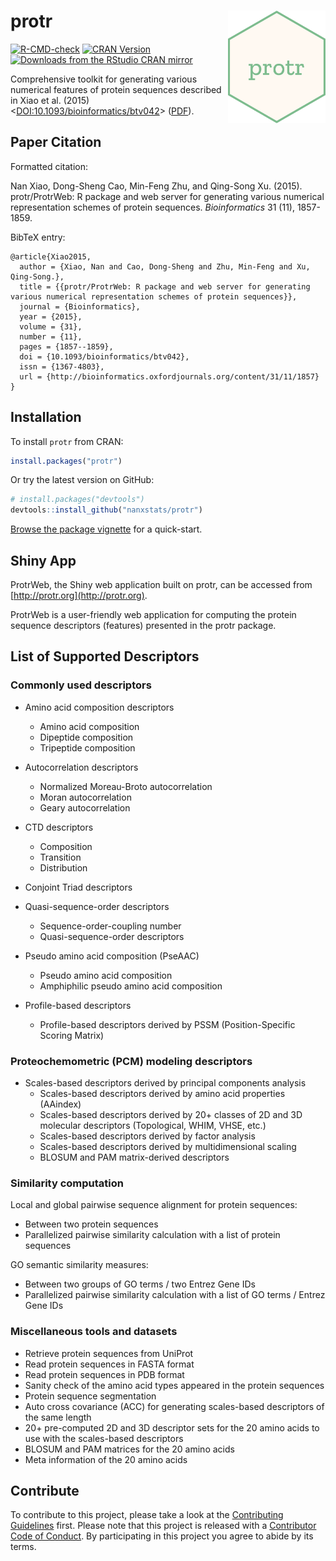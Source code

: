 # protr  <a href="https://nanx.me/protr/"><img src="man/figures/logo.png" align="right" height="180" /></a>

<!-- badges: start -->
[![R-CMD-check](https://github.com/nanxstats/protr/workflows/R-CMD-check/badge.svg)](https://github.com/nanxstats/protr/actions)
[![CRAN Version](https://www.r-pkg.org/badges/version/protr)](https://cran.r-project.org/package=protr)
[![Downloads from the RStudio CRAN mirror](https://cranlogs.r-pkg.org/badges/protr)](https://cranlogs.r-pkg.org/badges/protr)
<!-- badges: end -->

Comprehensive toolkit for generating various numerical features of protein sequences described in Xiao et al. (2015) <[DOI:10.1093/bioinformatics/btv042](https://academic.oup.com/bioinformatics/article-lookup/doi/10.1093/bioinformatics/btv042)> ([PDF](https://nanx.me/papers/protr.pdf)).

## Paper Citation

Formatted citation:

Nan Xiao, Dong-Sheng Cao, Min-Feng Zhu, and Qing-Song Xu. (2015). protr/ProtrWeb: R package and web server for generating various numerical representation schemes of protein sequences. _Bioinformatics_ 31 (11), 1857-1859.

BibTeX entry:

```
@article{Xiao2015,
  author = {Xiao, Nan and Cao, Dong-Sheng and Zhu, Min-Feng and Xu, Qing-Song.},
  title = {{protr/ProtrWeb: R package and web server for generating various numerical representation schemes of protein sequences}},
  journal = {Bioinformatics},
  year = {2015},
  volume = {31},
  number = {11},
  pages = {1857--1859},
  doi = {10.1093/bioinformatics/btv042},
  issn = {1367-4803},
  url = {http://bioinformatics.oxfordjournals.org/content/31/11/1857}
}
```

## Installation

To install `protr` from CRAN:

```r
install.packages("protr")
```

Or try the latest version on GitHub:

```r
# install.packages("devtools")
devtools::install_github("nanxstats/protr")
```

[Browse the package vignette](https://nanx.me/protr/articles/protr.html) for a quick-start.

## Shiny App

ProtrWeb, the Shiny web application built on protr, can be accessed from [http://protr.org](http://protr.org).

ProtrWeb is a user-friendly web application for computing the protein sequence descriptors (features) presented in the protr package.

## List of Supported Descriptors

### Commonly used descriptors

- Amino acid composition descriptors
  - Amino acid composition
  - Dipeptide composition
  - Tripeptide composition

- Autocorrelation descriptors
  - Normalized Moreau-Broto autocorrelation
  - Moran autocorrelation
  - Geary autocorrelation

- CTD descriptors
  - Composition
  - Transition
  - Distribution

- Conjoint Triad descriptors

- Quasi-sequence-order descriptors
  - Sequence-order-coupling number
  - Quasi-sequence-order descriptors

- Pseudo amino acid composition (PseAAC)
  - Pseudo amino acid composition
  - Amphiphilic pseudo amino acid composition

- Profile-based descriptors
  - Profile-based descriptors derived by PSSM (Position-Specific Scoring Matrix)

### Proteochemometric (PCM) modeling descriptors

- Scales-based descriptors derived by principal components analysis
  - Scales-based descriptors derived by amino acid properties (AAindex)
  - Scales-based descriptors derived by 20+ classes of 2D and 3D molecular descriptors (Topological, WHIM, VHSE, etc.)
  - Scales-based descriptors derived by factor analysis
  - Scales-based descriptors derived by multidimensional scaling
  - BLOSUM and PAM matrix-derived descriptors

### Similarity computation

Local and global pairwise sequence alignment for protein sequences:

- Between two protein sequences
- Parallelized pairwise similarity calculation with a list of protein sequences

GO semantic similarity measures:

- Between two groups of GO terms / two Entrez Gene IDs
- Parallelized pairwise similarity calculation with a list of GO terms / Entrez Gene IDs

### Miscellaneous tools and datasets

- Retrieve protein sequences from UniProt
- Read protein sequences in FASTA format
- Read protein sequences in PDB format
- Sanity check of the amino acid types appeared in the protein sequences
- Protein sequence segmentation
- Auto cross covariance (ACC) for generating scales-based descriptors of the same length
- 20+ pre-computed 2D and 3D descriptor sets for the 20 amino acids to use with the scales-based descriptors
- BLOSUM and PAM matrices for the 20 amino acids
- Meta information of the 20 amino acids

## Contribute

To contribute to this project, please take a look at the [Contributing Guidelines](CONTRIBUTING.md) first. Please note that this project is released with a [Contributor Code of Conduct](CONDUCT.md). By participating in this project you agree to abide by its terms.
